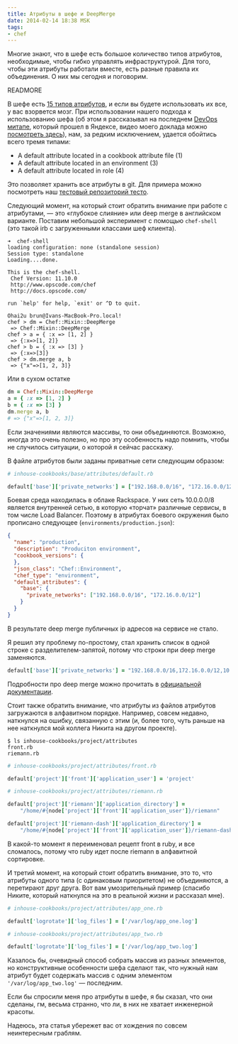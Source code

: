 ```yaml
---
title: Атрибуты в шефе и DeepMerge
date: 2014-02-14 18:38 MSK
tags:
- chef
---
```


Многие знают, что в шефе есть большое количество типов атрибутов, необходимые, чтобы гибко управлять инфраструктурой.
Для того, чтобы эти атрибуты работали вместе, есть разные правила их объединения. О них мы сегодня и поговорим.

READMORE

В шефе есть [15 типов атрибутов](http://docs.opscode.com/chef_overview_attributes.html#attribute-precedence), и
если вы будете использовать их все, у вас взорвется мозг. При использовании нашего подхода к использованию шефа (об этом
я рассказывал на последнем [DevOps митапе](http://www.meetup.com/DevOps-Moscow-in-Russian/), который прошел в Яндексе,
видео моего доклада можно [посмотреть здесь](http://tech.yandex.ru/events/yagosti/devops/talks/1597/)), нам, за редким
исключением, удается обойтись всего тремя типами:

* A default attribute located in a cookbook attribute file (1)
* A default attribute located in an environment (3)
* A default attribute located in role (4)

Это позволяет хранить все атрибуты в git. Для примера можно посмотреть наш
[тестовый репозиторий тесто](https://github.com/express42-cookbooks/testo).

Следующий момент, на который стоит обратить внимание при работе с атрибутами, — это «глубокое слияние» или deep merge
в английском варианте. Поставим небольшой эксперимент с помощью `chef-shell` (это такой irb с загруженными классами шеф
клиента).

```
➜  chef-shell
loading configuration: none (standalone session)
Session type: standalone
Loading....done.

This is the chef-shell.
 Chef Version: 11.10.0
 http://www.opscode.com/chef
 http://docs.opscode.com/

run `help' for help, `exit' or ^D to quit.

Ohai2u brun@Ivans-MacBook-Pro.local!
chef > dm = Chef::Mixin::DeepMerge
 => Chef::Mixin::DeepMerge
chef > a = { :x => [1, 2] }
 => {:x=>[1, 2]}
chef > b = { :x => [3] }
 => {:x=>[3]}
chef > dm.merge a, b
 => {"x"=>[1, 2, 3]}
```

Или в сухом остатке

```ruby
dm = Chef::Mixin::DeepMerge
a = { :x => [1, 2] }
b = { :x => [3] }
dm.merge a, b
# => {"x"=>[1, 2, 3]}
```

Если значениями являются массивы, то они объединяются. Возможно, иногда это очень полезно, но про эту особенность надо
помнить, чтобы не случилось ситуации, о которой я сейчас расскажу.

В файле атрибутов были заданы приватные сети следующим образом:

```ruby
# inhouse-cookbooks/base/attributes/default.rb

default['base']['private_networks'] = ["192.168.0.0/16", "172.16.0.0/12", "10.0.0.0/8"]
```

Боевая среда находилась в облаке Rackspace. У них сеть 10.0.0.0/8 является внутренней сетью, в которую «торчат»
различные сервисы, в том числе Load Balancer. Поэтому в атрибутах боевого окружения было прописано следующее (`environments/production.json`):

```json
{
  "name": "production",
  "description": "Produciton environment",
  "cookbook_versions": {
  },
  "json_class": "Chef::Environment",
  "chef_type": "environment",
  "default_attributes": {
    "base": {
      "private_networks": ["192.168.0.0/16", "172.16.0.0/12"]
    }
  }
}
```

В результате deep merge публичных ip адресов на сервисе не стало.

Я решил эту проблему по-простому, стал хранить список в одной строке с разделителем-запятой, потому что строки при deep
merge заменяются.

```ruby
default['base']['private_networks'] = "192.168.0.0/16,172.16.0.0/12,10.0.0.0/8"
```

Подробности про deep merge можно прочитать в [официальной документации](http://docs.opscode.com/essentials_node_object_deep_merge.html).

Стоит также обратить внимание, что атрибуты из файлов атрибутов загружаются в алфавитном порядке. Например, совсем
недавно, наткнулся на ошибку, связанную с этим (и, более того, чуть раньше на нее наткнулся мой коллега Никита на другом
проекте).

```
$ ls inhouse-cookbooks/project/attributes
front.rb
riemann.rb
```

```ruby
# inhouse-cookbooks/project/attributes/front.rb

default['project']['front']['application_user'] = 'project'

# inhouse-cookbooks/project/attributes/riemann.rb

default['project']['riemann']['application_directory'] =
    "/home/#{node['project']['front']['application_user']}/riemann"

default['project']['riemann-dash']['application_directory'] =
    "/home/#{node['project']['front']['application_user']}/riemann-dash"
```

В какой-то момент я переименовал рецепт front в ruby, и все сломалось, потому что ruby идет после riemann в алфавитной
сортировке.

И третий момент, на который стоит обратить внимание, это то, что атрибуты одного типа (с одинаковым приоритетом) не
объединяются, а перетирают друг друга. Вот вам умозрительный пример (спасибо Никите, который наткнулся на это в реальной
жизни и рассказал мне).

```ruby
# inhouse-cookbooks/project/attributes/app_one.rb

default['logrotate']['log_files'] = ['/var/log/app_one.log']

# inhouse-cookbooks/project/attributes/app_two.rb

default['logrotate']['log_files'] = ['/var/log/app_two.log']
```

Казалось бы, очевидный способ собрать массив из разных элементов, но конструктивные особенности шефа сделают так, что
нужный нам атрибут будет содержать массив с одним элементом `'/var/log/app_two.log'` — последним.

Если бы спросили меня про атрибуты в шефе, я бы сказал, что они сделаны, гм, весьма странно, что ли, в них не хватает инженерной
красоты.

Надеюсь, эта статья убережет вас от хождения по совсем неинтересным граблям.
